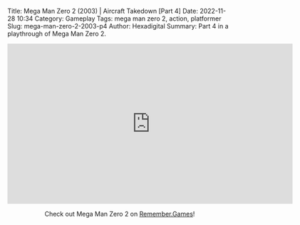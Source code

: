 Title: Mega Man Zero 2 (2003) | Aircraft Takedown [Part 4]
Date: 2022-11-28 10:34
Category: Gameplay
Tags: mega man zero 2,  action,  platformer
Slug: mega-man-zero-2-2003-p4
Author: Hexadigital
Summary: Part 4 in a playthrough of Mega Man Zero 2.

<center><iframe src="https://www.youtube.com/embed/CmOV5l0TYfc?feature=oembed" allow="accelerometer; autoplay; encrypted-media; gyroscope; picture-in-picture" width="640" height="360" frameborder="0"></iframe>

Check out Mega Man Zero 2 on [Remember.Games](https://remember.games/game/4361/mega-man-zero-2/)!</center>